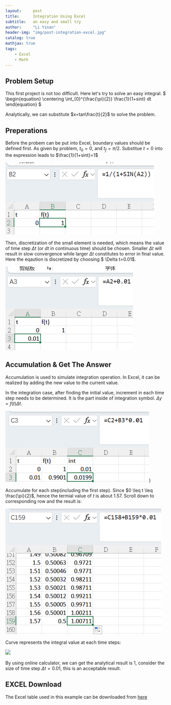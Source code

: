 ```yaml
---
layout:     post
title:      Integration Using Excel
subtitle:   an easy and small try
author:     "Li Yinan"
header-img: "img/post-integration-excel.jpg"
catalog: true
mathjax: true
tags:
    - Excel
    - Math
---
```


## Problem Setup
This first project is not too difficult. Here let's try to solve an easy integral.
$
\begin{equation}
\centering
\int_{0}^{\frac{\pi}{2}} \frac{1}{1+sint} dt
\end{equation}
$

Analytically, we can substitute $x=tan\frac{t}{2}$ to solve the problem.

## Preperations
Before the probem can be put into Excel, boundary values should be defined first. As given by problem, $t_{0}=0$, and $t_{f}=\pi/2$. Substitue $t=0$ into the expression leads to $\frac{1}{1+sint}=1$

![](https://raw.githubusercontent.com/mgt-lya/mgt-lya.github.io/master/img/in-post/post-integration-excel/initial-value.png)

Then, discretization of the small element is needed, which means the value of time step $\Delta t$ (or $dt$ in continuous time) should be chosen. Smaller $\Delta t$ will result in slow convergence while larger $\Delta t$ constitutes to error in final value. Here the eqaution is discretized by choosing $ \Delta t=0.01$.

![](https://raw.githubusercontent.com/mgt-lya/mgt-lya.github.io/master/img/in-post/post-integration-excel/discretization.png)

## Accumulation & Get The Answer
Accumulation is used to simulate integration operation. In Excel, it can be realized by adding the new value to the current value.

In the integration case, after finding the initial value, increment in each time step needs to be determined. It is the part inside of integration symbol.  $\Delta y=f(t) \dot \Delta t$. 

![](https://raw.githubusercontent.com/mgt-lya/mgt-lya.github.io/master/img/in-post/post-integration-excel/accumulation1.png))

Accumulate for each step(including the first step). Since $0 \leq t \leq \frac{\pi}{2}$, hence the termial value of $t$ is about 1.57. Scroll down to corresponding row and the result is: 

![](https://raw.githubusercontent.com/mgt-lya/mgt-lya.github.io/master/img/in-post/post-integration-excel/result.png)

Curve represents the integral value at each time steps:

![]([img\in-post\post-integration-excel\curve.jpg](https://raw.githubusercontent.com/mgt-lya/mgt-lya.github.io/master/img/in-post/post-integration-excel/curve.jpg))

By using online calculator, we can get the analytical result is 1, consider the size of time step $\Delta t=0.01$, this is an acceptable result.

## EXCEL Download
The Excel table used in this example can be downloaded from [here](https://github.com/mgt-lya/mgt-lya.github.io/blob/master/Assets/Integration_Excel.xlsx)
